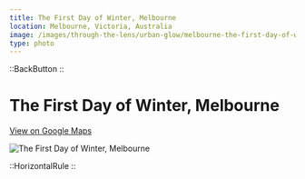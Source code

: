 ```yaml
---
title: The First Day of Winter, Melbourne
location: Melbourne, Victoria, Australia
image: /images/through-the-lens/urban-glow/melbourne-the-first-day-of-winter.jpg
type: photo
---
```


::BackButton
::

# The First Day of Winter, Melbourne

<a href="https://www.google.com/maps/search/?api=1&query=Cremorne+Victoria,+Australia" target="_blank" rel="noopener noreferrer">View on Google Maps</a>

![The First Day of Winter, Melbourne](/images/through-the-lens/urban-glow/melbourne-the-first-day-of-winter.jpg)

<div class="mb-8"></div>

::HorizontalRule
::
